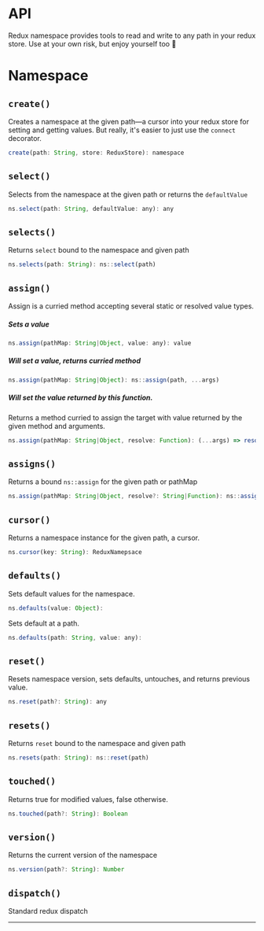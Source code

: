 # API
Redux namespace provides tools to read and write to any path in your redux store. Use at your own risk, but enjoy yourself too 🙂

# Namespace

## `create()`
Creates a namespace at the given path—a cursor into your redux store for setting and getting values. But really, it's easier to just use the `connect` decorator.
```js
create(path: String, store: ReduxStore): namespace
```

## `select()`
Selects from the namespace at the given path or returns the `defaultValue`
```js
ns.select(path: String, defaultValue: any): any
```

## `selects()`
Returns `select` bound to the namespace and given path
```js
ns.selects(path: String): ns::select(path)
```

## `assign()`
Assign is a curried method accepting several static or resolved value types.

##### Sets a value
```js
ns.assign(pathMap: String|Object, value: any): value
```

##### Will set a value, returns curried method
```js
ns.assign(pathMap: String|Object): ns::assign(path, ...args)
```

##### Will set the value returned by this function.
Returns a method curried to assign the target with value returned by the given method and arguments.
```js
ns.assign(pathMap: String|Object, resolve: Function): (...args) => resolve(...args)
```

## `assigns()`
Returns a bound `ns::assign` for the given path or pathMap
```js
ns.assign(pathMap: String|Object, resolve?: String|Function): ns::assign(pathMap, resolve?)
```

## `cursor()`
Returns a namespace instance for the given path, a cursor.
```js
ns.cursor(key: String): ReduxNamepsace
```

## `defaults()`
Sets default values for the namespace.
```js
ns.defaults(value: Object):
```

Sets default at a path.
```js
ns.defaults(path: String, value: any):
```

## `reset()`
Resets namespace version, sets defaults, untouches, and returns previous value.
```js
ns.reset(path?: String): any
```

## `resets()`
Returns `reset` bound to the namespace and given path
```js
ns.resets(path: String): ns::reset(path)
```

## `touched()`
Returns true for modified values, false otherwise.
```js
ns.touched(path?: String): Boolean
```

## `version()`
Returns the current version of the namespace
```js
ns.version(path?: String): Number
```


## `dispatch()`
Standard redux dispatch

---
